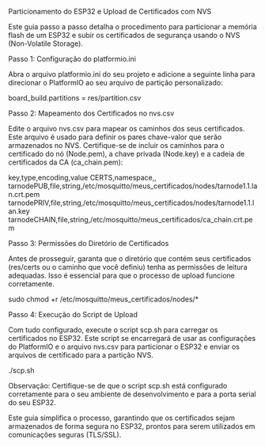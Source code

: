 Particionamento do ESP32 e Upload de Certificados com NVS

Este guia passo a passo detalha o procedimento para particionar a memória flash de um ESP32 e subir os certificados de segurança usando o NVS (Non-Volatile Storage).

Passo 1: Configuração do platformio.ini

Abra o arquivo platformio.ini do seu projeto e adicione a seguinte linha para direcionar o PlatformIO ao seu arquivo de partição personalizado:

board_build.partitions = res/partition.csv

Passo 2: Mapeamento dos Certificados no nvs.csv

Edite o arquivo nvs.csv para mapear os caminhos dos seus certificados. Este arquivo é usado para definir os pares chave-valor que serão armazenados no NVS. Certifique-se de incluir os caminhos para o certificado do nó (Node.pem), a chave privada (Node.key) e a cadeia de certificados da CA (ca_chain.pem):

key,type,encoding,value
CERTS,namespace,,
tarnodePUB,file,string,/etc/mosquitto/meus_certificados/nodes/tarnode1.1.lan.crt.pem
tarnodePRIV,file,string,/etc/mosquitto/meus_certificados/nodes/tarnode1.1.lan.key
tarnodeCHAIN,file,string,/etc/mosquitto/meus_certificados/ca_chain.crt.pem

Passo 3: Permissões do Diretório de Certificados

Antes de prosseguir, garanta que o diretório que contém seus certificados (res/certs ou o caminho que você definiu) tenha as permissões de leitura adequadas. Isso é essencial para que o processo de upload funcione corretamente.

sudo chmod +r /etc/mosquitto/meus_certificados/nodes/*

Passo 4: Execução do Script de Upload

Com tudo configurado, execute o script scp.sh para carregar os certificados no ESP32. Este script se encarregará de usar as configurações do PlatformIO e o arquivo nvs.csv para particionar o ESP32 e enviar os arquivos de certificado para a partição NVS.

./scp.sh

Observação: Certifique-se de que o script scp.sh está configurado corretamente para o seu ambiente de desenvolvimento e para a porta serial do seu ESP32.

Este guia simplifica o processo, garantindo que os certificados sejam armazenados de forma segura no ESP32, prontos para serem utilizados em comunicações seguras (TLS/SSL).
